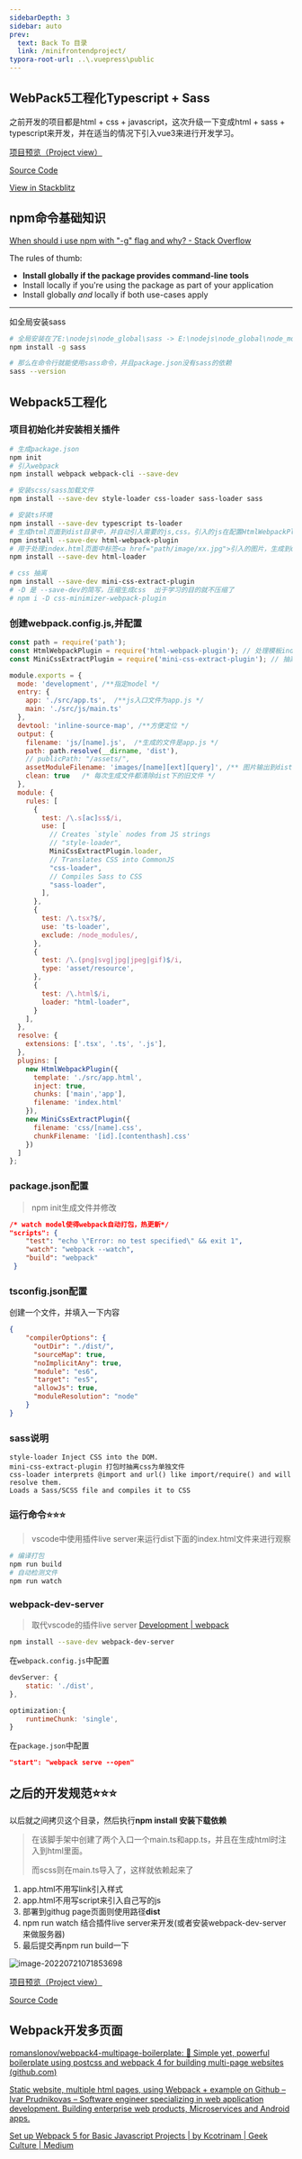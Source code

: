 ```yaml
---
sidebarDepth: 3
sidebar: auto
prev:
  text: Back To 目录
  link: /minifrontendproject/
typora-root-url: ..\.vuepress\public
---
```




## WebPack5工程化Typescript + Sass

之前开发的项目都是html + css + javascript，这次升级一下变成html + sass + typescript来开发，并在适当的情况下引入vue3来进行开发学习。

[项目预览（Project view）](https://q10viking.github.io/Mini-FrontEnd-project/23%20ts%20sass%20demo/dist/)

[Source Code](https://github.com/Q10Viking/Mini-FrontEnd-project/tree/main/23%20ts%20sass%20demo)

<common-progresson-snippet src="https://q10viking.github.io/Mini-FrontEnd-project/23%20ts%20sass%20demo/dist/"/>

[View in Stackblitz](https://stackblitz.com/edit/webpack-webpack-js-org-4wgkdu)

## npm命令基础知识

[When should i use npm with "-g" flag and why? - Stack Overflow](https://stackoverflow.com/questions/8909986/when-should-i-use-npm-with-g-flag-and-why)

The rules of thumb:

- **Install globally if the package provides command-line tools**
- Install locally if you're using the package as part of your application
- Install globally *and* locally if both use-cases apply

----------

如全局安装sass

```sh
# 全局安装在了E:\nodejs\node_global\sass -> E:\nodejs\node_global\node_modules\sass\sass.js
npm install -g sass

# 那么在命令行就能使用sass命令，并且package.json没有sass的依赖
sass --version
```



## Webpack5工程化

### 项目初始化并安装相关插件

```sh
# 生成package.json
npm init
# 引入webpack
npm install webpack webpack-cli --save-dev

# 安装scss/sass加载文件
npm install --save-dev style-loader css-loader sass-loader sass

# 安装ts环境
npm install --save-dev typescript ts-loader
# 生成html页面到dist目录中，并自动引入需要的js,css。引入的js在配置HtmlWebpackPlugin中指定，css则在引入的js文件中import
npm install --save-dev html-webpack-plugin
# 用于处理index.html页面中标签<a href="path/image/xx.jpg">引入的图片，生成到dist文件中
npm install --save-dev html-loader

# css 抽离
npm install --save-dev mini-css-extract-plugin
# -D 是 --save-dev的简写，压缩生成css  出于学习的目的就不压缩了
# npm i -D css-minimizer-webpack-plugin
```



### 创建webpack.config.js,并配置

```js
const path = require('path');
const HtmlWebpackPlugin = require('html-webpack-plugin'); // 处理模板index.html
const MiniCssExtractPlugin = require('mini-css-extract-plugin'); // 抽离css

module.exports = {
  mode: 'development', /**指定model */
  entry: {
    app: './src/app.ts',  /**js入口文件为app.js */
    main: './src/js/main.ts'
  },
  devtool: 'inline-source-map', /**方便定位 */
  output: {
    filename: 'js/[name].js',  /*生成的文件是app.js */
    path: path.resolve(__dirname, 'dist'),
    // publicPath: "/assets/",
    assetModuleFilename: 'images/[name][ext][query]', /** 图片输出到dist目录保持原样 */
    clean: true   /* 每次生成文件都清除dist下的旧文件 */
  },
  module: {
    rules: [
      {
        test: /\.s[ac]ss$/i,
        use: [
          // Creates `style` nodes from JS strings
          // "style-loader",
          MiniCssExtractPlugin.loader,
          // Translates CSS into CommonJS
          "css-loader",
          // Compiles Sass to CSS
          "sass-loader",
        ],
      },
      {
        test: /\.tsx?$/,
        use: 'ts-loader',
        exclude: /node_modules/,
      },
      {
        test: /\.(png|svg|jpg|jpeg|gif)$/i,
        type: 'asset/resource',
      },
      {
        test: /\.html$/i,
        loader: "html-loader",
      }
    ],
  },
  resolve: {
    extensions: ['.tsx', '.ts', '.js'],
  },
  plugins: [
    new HtmlWebpackPlugin({
      template: './src/app.html',
      inject: true,
      chunks: ['main','app'],
      filename: 'index.html'
    }),
    new MiniCssExtractPlugin({
      filename: 'css/[name].css',
      chunkFilename: '[id].[contenthash].css'
    })
  ]
};
```



### package.json配置

> npm init生成文件并修改

```json
/* watch model使得webpack自动打包，热更新*/
"scripts": {
    "test": "echo \"Error: no test specified\" && exit 1",
    "watch": "webpack --watch",
    "build": "webpack"
 }
```



### tsconfig.json配置

创建一个文件，并填入一下内容

```json
{
    "compilerOptions": {
      "outDir": "./dist/",
      "sourceMap": true,
      "noImplicitAny": true,
      "module": "es6",
      "target": "es5",
      "allowJs": true,
      "moduleResolution": "node"
    }
}
```





### sass说明

```
style-loader Inject CSS into the DOM.
mini-css-extract-plugin 打包时抽离css为单独文件
css-loader interprets @import and url() like import/require() and will resolve them.
Loads a Sass/SCSS file and compiles it to CSS
```



### 运行命令⭐⭐⭐

> vscode中使用插件live server来运行dist下面的index.html文件来进行观察

```sh
# 编译打包
npm run build  
# 自动检测文件
npm run watch
```



### webpack-dev-server 

> 取代vscode的插件live server [Development | webpack](https://webpack.js.org/guides/development/#using-webpack-dev-server)

```sh
npm install --save-dev webpack-dev-server
```

在`webpack.config.js`中配置

```js
devServer: {
    static: './dist',
},

optimization:{
    runtimeChunk: 'single',
}
```

在`package.json`中配置

```json
"start": "webpack serve --open"
```



## 之后的开发规范⭐⭐⭐

以后就之间拷贝这个目录，然后执行**npm install 安装下载依赖**

> 在该脚手架中创建了两个入口一个main.ts和app.ts，并且在生成html时注入到html里面。
>
> 而scss则在main.ts导入了，这样就依赖起来了

1. app.html不用写link引入样式
2. app.html不用写script来引入自己写的js
3. 部署到githug page页面则使用路径**dist**
4. npm run watch 结合插件live server来开发(或者安装webpack-dev-server来做服务器)
5. 最后提交再npm run build一下

![image-20220721071853698](/images/css/image-20220721071853698.png)



[项目预览（Project view）](https://q10viking.github.io/Mini-FrontEnd-project/23%20ts%20sass%20demo/dist/)

[Source Code](https://github.com/Q10Viking/Mini-FrontEnd-project/tree/main/23%20ts%20sass%20demo)

<common-progresson-snippet src="https://q10viking.github.io/Mini-FrontEnd-project/23%20ts%20sass%20demo/dist/"/>







## Webpack开发多页面

[romanslonov/webpack4-multipage-boilerplate: 🚀 Simple yet, powerful boilerplate using postcss and webpack 4 for building multi-page websites (github.com)](https://github.com/romanslonov/webpack4-multipage-boilerplate)



[Static website, multiple html pages, using Webpack + example on Github – Ivar Prudnikovas – Software engineer specializing in web application development. Building enterprise web products, Microservices and Android apps.](https://www.ivarprudnikov.com/static-website-multiple-html-pages-using-webpack-plus-github-example/)

[Set up Webpack 5 for Basic Javascript Projects | by Kcotrinam | Geek Culture | Medium](https://medium.com/geekculture/set-up-webpack-5-for-basic-javascript-projects-8bded066d282)
